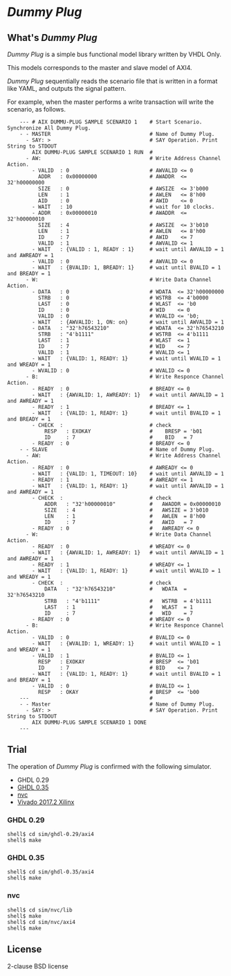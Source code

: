 *Dummy Plug*
============

## What's *Dummy Plug*

*Dummy Plug* is a simple bus functional model library written by VHDL Only.  

This models corresponds to the master and slave model of AXI4. 

*Dummy Plug* sequentially reads the scenario file that is written in a format like YAML, 
and outputs the signal pattern.

For example, when the master performs a write transaction will write the scenario, as follows.

        --- # AIX DUMMU-PLUG SAMPLE SCENARIO 1    # Start Scenario. Synchronize All Dummy Plug.
        - - MASTER                                # Name of Dummy Plug.
          - SAY: >                                # SAY Operation. Print String to STDOUT
            AIX DUMMU-PLUG SAMPLE SCENARIO 1 RUN  #
          - AW:                                   # Write Address Channel Action.
            - VALID  : 0                          # AWVALID <= 0
              ADDR   : 0x00000000                 # AWADDR  <= 32'h00000000
              SIZE   : 0                          # AWSIZE  <= 3'b000
              LEN    : 1                          # AWLEN   <= 8'h00
              AID    : 0                          # AWID    <= 0
            - WAIT   : 10                         # wait for 10 clocks.
            - ADDR   : 0x00000010                 # AWADDR  <= 32'h00000010
              SIZE   : 4                          # AWSIZE  <= 3'b010
              LEN    : 1                          # AWLEN   <= 8'h00
              ID     : 7                          # AWID    <= 7
              VALID  : 1                          # AWVALID <= 1
            - WAIT   : {VALID : 1, READY : 1}     # wait until AWVALID = 1 and AWREADY = 1
            - VALID  : 0                          # AWVALID <= 0
            - WAIT   : {BVALID: 1, BREADY: 1}     # wait until BVALID = 1 and BREADY = 1
          - W:                                    # Write Data Channel Action.
            - DATA   : 0                          # WDATA  <= 32'h00000000
              STRB   : 0                          # WSTRB  <= 4'b0000
              LAST   : 0                          # WLAST  <= 'b0
              ID     : 0                          # WID    <= 0
              VALID  : 0                          # WVALID <= 'b0;
            - WAIT   : {AWVALID: 1, ON: on}       # wait until AWVALID = 1 
            - DATA   : "32'h76543210"             # WDATA  <= 32'h76543210
              STRB   : "4'b1111"                  # WSTRB  <= 4'b1111
              LAST   : 1                          # WLAST  <= 1
              ID     : 7                          # WID    <= 7
              VALID  : 1                          # WVALID <= 1
            - WAIT   : {VALID: 1, READY: 1}       # wait until WVALID = 1 and WREADY = 1
            - WVALID : 0                          # WVALID <= 0
          - B:                                    # Write Responce Channel Action.
            - READY  : 0                          # BREADY <= 0
            - WAIT   : {AWVALID: 1, AWREADY: 1}   # wait until AWVALID = 1 and AWREADY = 1
            - READY  : 1                          # BREADY <= 1
            - WAIT   : {VALID: 1, READY: 1}       # wait until BVALID = 1 and BREADY = 1
            - CHECK  :                            # check 
                RESP   : EXOKAY                   #    BRESP = 'b01
                ID     : 7                        #    BID   = 7
            - READY  : 0                          # BREADY <= 0
        - - SLAVE                                 # Name of Dummy Plug.
          - AW:                                   # Write Address Channel Action.
            - READY  : 0                          # AWREADY <= 0
            - WAIT   : {VALID: 1, TIMEOUT: 10}    # wait until AWVALID = 1
            - READY  : 1                          # AWREADY <= 1
            - WAIT   : {VALID: 1, READY: 1}       # wait until AWVALID = 1 and AWREADY = 1
            - CHECK  :                            # check 
                ADDR   : "32'h00000010"           #   AWADDR = 0x00000010
                SIZE   : 4                        #   AWSIZE = 3'b010
                LEN    : 1                        #   AWLEN  = 8'h00
                ID     : 7                        #   AWID   = 7
            - READY  : 0                          #   AWREADY <= 0
          - W:                                    # Write Data Channel Action.
            - READY  : 0                          # WREADY <= 0
            - WAIT   : {AWVALID: 1, AWREADY: 1}   # wait until AWVALID = 1 and AWREADY = 1
            - READY  : 1                          # WREADY <= 1
            - WAIT   : {VALID: 1, READY: 1}       # wait until WVALID = 1 and WREADY = 1
            - CHECK  :                            # check
                DATA   : "32'h76543210"           #   WDATA  = 32'h76543210
                STRB   : "4'b1111"                #   WSTRB  = 4'b1111
                LAST   : 1                        #   WLAST  = 1
                ID     : 7                        #   WID    = 7
            - READY  : 0                          # WREADY <= 0
          - B:                                    # Write Responce Channel Action.
            - VALID  : 0                          # BVALID <= 0
            - WAIT   : {WVALID: 1, WREADY: 1}     # wait until WVALID = 1 and WREADY = 1
            - VALID  : 1                          # BVALID <= 1
              RESP   : EXOKAY                     # BRESP  <= 'b01
              ID     : 7                          # BID    <= 7
            - WAIT   : {VALID: 1, READY: 1}       # wait until BVALID = 1 and BREADY = 1
            - VALID  : 0                          # BVALID <= 1
              RESP   : OKAY                       # BRESP  <= 'b00
        ---                                       # 
        - - Master                                # Name of Dummy Plug.
          - SAY: >                                # SAY Operation. Print String to STDOUT
            AIX DUMMU-PLUG SAMPLE SCENARIO 1 DONE
        ---

## Trial

The operation of *Dummy Plug* is confirmed with the following simulator.

 - GHDL 0.29
 - [GHDL 0.35](https://github.com/ghdl/ghdl)
 - [nvc](https://github.com/nickg/nvc)
 - [Vivado 2017.2 Xilinx](https://www.xilinx.com/products/design-tools/vivado/simulator.html)

### GHDL 0.29

```console
shell$ cd sim/ghdl-0.29/axi4
shell$ make
```

### GHDL 0.35

```console
shell$ cd sim/ghdl-0.35/axi4
shell$ make
```

### nvc

```console
shell$ cd sim/nvc/lib
shell$ make
shell$ cd sim/nvc/axi4
shell$ make
```

## License

2-clause BSD license



